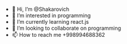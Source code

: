 - 👋 Hi, I’m @Shakarovich
- 👀 I’m interested in programming
- 🌱 I’m currently learning react.js
- 💞️ I’m looking to collaborate on programming
- 📫 How to reach me +998994688362

<!---
Shakarovich/Shakarovich is a ✨ special ✨ repository because its `README.md` (this file) appears on your GitHub profile.
You can click the Preview link to take a look at your changes.
--->
